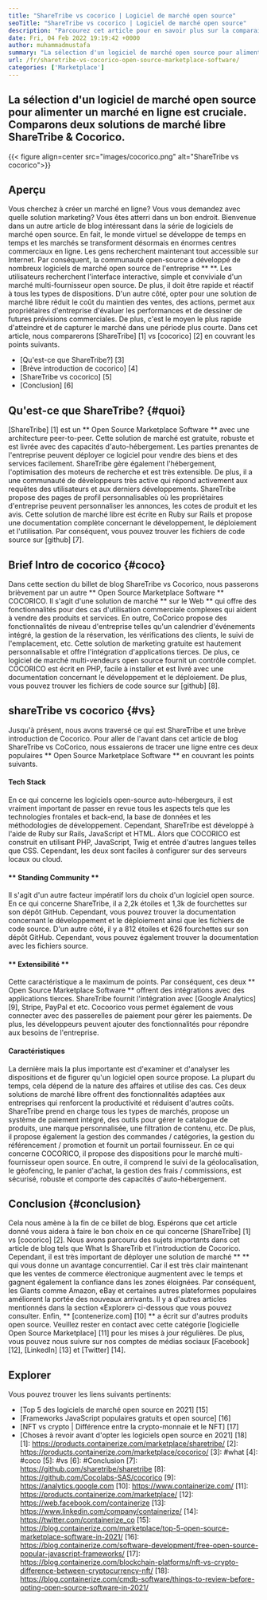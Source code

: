 ```yaml
---
title: "ShareTribe vs cocorico | Logiciel de marché open source" 
seoTitle: "ShareTribe vs cocorico | Logiciel de marché open source" 
description: "Parcourez cet article pour en savoir plus sur la comparaison de ShareTribe vs Cocorico. Installez une solution de marché open source pour nourrir les ventes et le marché." 
date: Fri, 04 Feb 2022 19:19:42 +0000
author: muhammadmustafa
summary: "La sélection d'un logiciel de marché open source pour alimenter un marché en ligne est cruciale. Comparons deux solutions de marché libre ShareTribe & amp; Cocorico." 
url: /fr/sharetribe-vs-cocorico-open-source-marketplace-software/
categories: ['Marketplace']
---
```


## La sélection d'un logiciel de marché open source pour alimenter un marché en ligne est cruciale. Comparons deux solutions de marché libre ShareTribe & Cocorico.

{{< figure align=center src="images/cocorico.png" alt="ShareTribe vs cocorico">}}


## Aperçu
Vous cherchez à créer un marché en ligne? Vous vous demandez avec quelle solution marketing? Vous êtes atterri dans un bon endroit. Bienvenue dans un autre article de blog intéressant dans la série de logiciels de marché open source. En fait, le monde virtuel se développe de temps en temps et les marchés se transforment désormais en énormes centres commerciaux en ligne. Les gens recherchent maintenant tout accessible sur Internet. Par conséquent, la communauté open-source a développé de nombreux logiciels de marché open source de l'entreprise ** **.
Les utilisateurs recherchent l'interface interactive, simple et conviviale d'un marché multi-fournisseur open source. De plus, il doit être rapide et réactif à tous les types de dispositions. D'un autre côté, opter pour une solution de marché libre réduit le coût du maintien des ventes, des actions, permet aux propriétaires d'entreprise d'évaluer les performances et de dessiner de futures prévisions commerciales. De plus, c'est le moyen le plus rapide d'atteindre et de capturer le marché dans une période plus courte. Dans cet article, nous comparerons [ShareTribe] [1] vs [cocorico] [2] en couvrant les points suivants.
  * [Qu'est-ce que ShareTribe?] [3]
  * [Brève introduction de cocorico] [4]
  * [ShareTribe vs cocorico] [5]
  * [Conclusion] [6]

## Qu'est-ce que ShareTribe? {#quoi}
[ShareTribe] [1] est un ** Open Source Marketplace Software ** avec une architecture peer-to-peer. Cette solution de marché est gratuite, robuste et est livrée avec des capacités d'auto-hébergement. Les parties prenantes de l'entreprise peuvent déployer ce logiciel pour vendre des biens et des services facilement. ShareTribe gère également l'hébergement, l'optimisation des moteurs de recherche et est très extensible. De plus, il a une communauté de développeurs très active qui répond activement aux requêtes des utilisateurs et aux derniers développements. ShareTribe propose des pages de profil personnalisables où les propriétaires d'entreprise peuvent personnaliser les annonces, les cotes de produit et les avis. Cette solution de marché libre est écrite en Ruby sur Rails et propose une documentation complète concernant le développement, le déploiement et l'utilisation. Par conséquent, vous pouvez trouver les fichiers de code source sur [github] [7].

## Brief Intro de cocorico {#coco}
Dans cette section du billet de blog ShareTribe vs Cocorico, nous passerons brièvement par un autre ** Open Source Marketplace Software ** COCORICO. Il s'agit d'une solution de marché ** sur le Web ** qui offre des fonctionnalités pour des cas d'utilisation commerciale complexes qui aident à vendre des produits et services. En outre, CoCorico propose des fonctionnalités de niveau d'entreprise telles qu'un calendrier d'événements intégré, la gestion de la réservation, les vérifications des clients, le suivi de l'emplacement, etc. Cette solution de marketing gratuite est hautement personnalisable et offre l'intégration d'applications tierces. De plus, ce logiciel de marché multi-vendeurs open source fournit un contrôle complet. COCORICO est écrit en PHP, facile à installer et est livré avec une documentation concernant le développement et le déploiement. De plus, vous pouvez trouver les fichiers de code source sur [github] [8].

## shareTribe vs cocorico {#vs}
Jusqu'à présent, nous avons traversé ce qui est ShareTribe et une brève introduction de Cocorico. Pour aller de l'avant dans cet article de blog ShareTribe vs CoCorico, nous essaierons de tracer une ligne entre ces deux populaires ** Open Source Marketplace Software ** en couvrant les points suivants.

#### Tech Stack
En ce qui concerne les logiciels open-source auto-hébergeurs, il est vraiment important de passer en revue tous les aspects tels que les technologies frontales et back-end, la base de données et les méthodologies de développement. Cependant, ShareTribe est développé à l'aide de Ruby sur Rails, JavaScript et HTML. Alors que COCORICO est construit en utilisant PHP, JavaScript, Twig et entrée d'autres langues telles que CSS. Cependant, les deux sont faciles à configurer sur des serveurs locaux ou cloud.

#### ** Standing Community **
Il s'agit d'un autre facteur impératif lors du choix d'un logiciel open source. En ce qui concerne ShareTribe, il a 2,2k étoiles et 1,3k de fourchettes sur son dépôt GitHub. Cependant, vous pouvez trouver la documentation concernant le développement et le déploiement ainsi que les fichiers de code source. D'un autre côté, il y a 812 étoiles et 626 fourchettes sur son dépôt GitHub. Cependant, vous pouvez également trouver la documentation avec les fichiers source.

#### ** Extensibilité **
Cette caractéristique a le maximum de points. Par conséquent, ces deux ** Open Source Marketplace Software ** offrent des intégrations avec des applications tierces. ShareTribe fournit l'intégration avec [Google Analytics] [9], Stripe, PayPal et etc. Cocoorico vous permet également de vous connecter avec des passerelles de paiement pour gérer les paiements. De plus, les développeurs peuvent ajouter des fonctionnalités pour répondre aux besoins de l'entreprise.

#### Caractéristiques
La dernière mais la plus importante est d'examiner et d'analyser les dispositions et de figurer qu'un logiciel open source propose. La plupart du temps, cela dépend de la nature des affaires et utilise des cas. Ces deux solutions de marché libre offrent des fonctionnalités adaptées aux entreprises qui renforcent la productivité et réduisent d'autres coûts. ShareTribe prend en charge tous les types de marchés, propose un système de paiement intégré, des outils pour gérer le catalogue de produits, une marque personnalisée, une filtration de contenu, etc. De plus, il propose également la gestion des commandes / catégories, la gestion du référencement / promotion et fournit un portail fournisseur.
En ce qui concerne COCORICO, il propose des dispositions pour le marché multi-fournisseur open source. En outre, il comprend le suivi de la géolocalisation, le géofencing, le panier d'achat, la gestion des frais / commissions, est sécurisé, robuste et comporte des capacités d'auto-hébergement.

## Conclusion {#conclusion}
Cela nous amène à la fin de ce billet de blog. Espérons que cet article donné vous aidera à faire le bon choix en ce qui concerne [ShareTribe] [1] vs [cocorico] [2]. Nous avons parcouru des sujets importants dans cet article de blog tels que What Is ShareTrib et l'introduction de Cocorico. Cependant, il est très important de déployer une solution de marché ** ** qui vous donne un avantage concurrentiel. Car il est très clair maintenant que les ventes de commerce électronique augmentent avec le temps et gagnent également la confiance dans les zones éloignées. Par conséquent, les Giants comme Amazon, eBay et certaines autres plateformes populaires améliorent la portée des nouveaux arrivants. Il y a d'autres articles mentionnés dans la section «Explorer» ci-dessous que vous pouvez consulter.
Enfin, ** [contenerize.com] [10] ** a écrit sur d'autres produits open source. Veuillez rester en contact avec cette catégorie [logicielle Open Source Marketplace] [11] pour les mises à jour régulières. De plus, vous pouvez nous suivre sur nos comptes de médias sociaux [Facebook] [12], [LinkedIn] [13] et [Twitter] [14].

## Explorer
Vous pouvez trouver les liens suivants pertinents:
  * [Top 5 des logiciels de marché open source en 2021] [15]
  * [Frameworks JavaScript populaires gratuits et open source] [16]
  * [NFT vs crypto | Différence entre la crypto-monnaie et le NFT] [17]
  * [Choses à revoir avant d'opter les logiciels open source en 2021] [18]
[1]: https://products.containerize.com/marketplace/sharetribe/
[2]: https://products.containerize.com/marketplace/cocorico/
[3]: #what
[4]: #coco
[5]: #vs
[6]: #Conclusion
[7]: https://github.com/sharetribe/sharetribe
[8]: https://github.com/Cocolabs-SAS/cocorico
[9]: https://analytics.google.com
[10]: https://www.containerize.com/
[11]: https://products.containerize.com/marketplace/
[12]: https://web.facebook.com/containerize
[13]: https://www.linkedin.com/company/containerize/
[14]: https://twitter.com/containerize_co
[15]: https://blog.containerize.com/marketplace/top-5-open-source-marketplace-software-in-2021/
[16]: https://blog.containerize.com/software-development/free-open-source-popular-javascript-frameworks/
[17]: https://blog.containerize.com/blockchain-platforms/nft-vs-crypto-difference-between-cryptocurrency-nft/
[18]: https://blog.containerize.com/cmdb-software/things-to-review-before-opting-open-source-software-in-2021/

